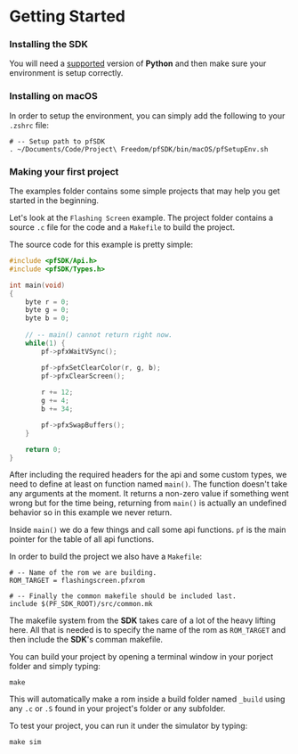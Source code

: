 # Getting Started

### Installing the SDK

You will need a [supported](Installing%20Python.md) version of **Python** and then make sure your environment is setup correctly.

### Installing on macOS

In order to setup the environment, you can simply add the following to your `.zshrc` file:

```
# -- Setup path to pfSDK
. ~/Documents/Code/Project\ Freedom/pfSDK/bin/macOS/pfSetupEnv.sh
```

### Making your first project

The examples folder contains some simple projects that may help you get started in the beginning.

Let's look at the `Flashing Screen` example. The project folder contains a source `.c` file for the code and a `Makefile` to build the project.

The source code for this example is pretty simple:
```c
#include <pfSDK/Api.h>
#include <pfSDK/Types.h>

int main(void)
{
    byte r = 0;
    byte g = 0;
    byte b = 0;
    
    // -- main() cannot return right now.
    while(1) {
        pf->pfxWaitVSync();

        pf->pfxSetClearColor(r, g, b);
        pf->pfxClearScreen();
        
        r += 12;
        g += 4;
        b += 34;

        pf->pfxSwapBuffers();
    }

    return 0;
}
```

After including the required headers for the api and some custom types, we need to define at least on function named `main()`. The function doesn't take any arguments at the moment. It returns a non-zero value if something went wrong but for the time being, returning from `main()` is actually an undefined behavior so in this example we never return.

Inside `main()` we do a few things and call some api functions. `pf` is the main pointer for the table of all api functions.

In order to build the project we also have a `Makefile`:
```
# -- Name of the rom we are building.
ROM_TARGET = flashingscreen.pfxrom

# -- Finally the common makefile should be included last.
include $(PF_SDK_ROOT)/src/common.mk
```

The makefile system from the **SDK** takes care of a lot of the heavy lifting here. All that is needed is to specify the name of the rom as `ROM_TARGET` and then include the **SDK**'s comman makefile.

You can build your project by opening a terminal window in your porject folder and simply typing:
```console
make
```

This will automatically make a rom inside a build folder named `_build` using any `.c` or `.S` found in your project's folder or any subfolder.

To test your project, you can run it under the simulator by typing:
 ```
 make sim
 ```
